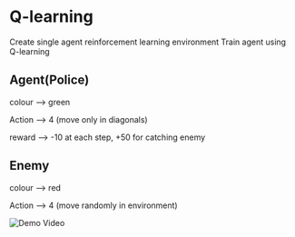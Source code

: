 # Q-learning 

Create single agent reinforcement learning environment
Train agent using Q-learning

## Agent(Police)
colour --> green

Action --> 4 (move only in diagonals)

reward --> -10 at each step, +50 for catching enemy


## Enemy
colour --> red

Action --> 4 (move randomly in environment)

![Demo Video](https://i.imgur.com/HsJWkcC.gifv)
